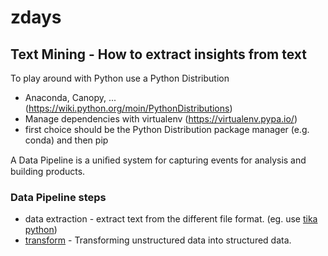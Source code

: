 # zdays
## Text Mining - How to extract insights from text
To play around with Python use a Python Distribution
- Anaconda, Canopy, ... (https://wiki.python.org/moin/PythonDistributions)
- Manage dependencies with virtualenv (https://virtualenv.pypa.io/)
- first choice should be the Python Distribution package manager (e.g. conda) and then pip

A Data Pipeline is a uniﬁed system for capturing events for analysis and building products. 

### Data Pipeline steps
- data extraction - extract text from the different file format. (eg. use [tika python](https://github.com/chrismattmann/tika-python))
- [transform](unstructured_data.ipynb) - Transforming unstructured data into structured data.